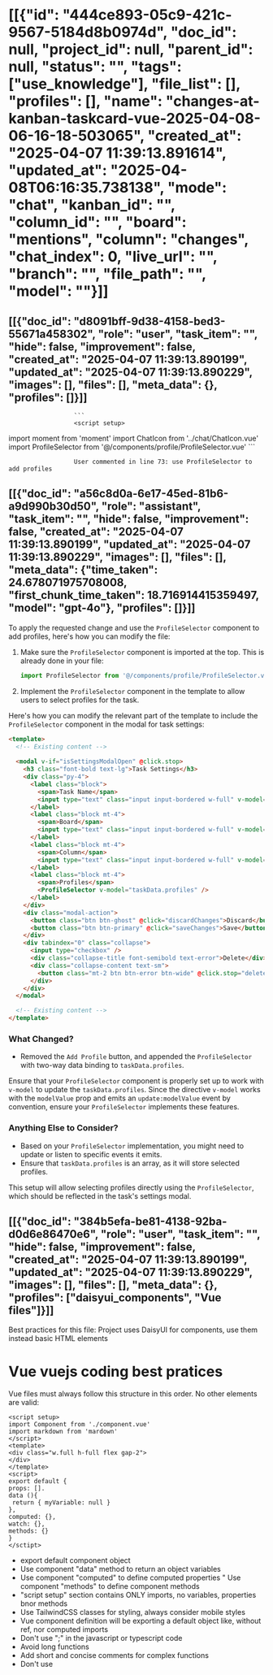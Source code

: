 # [[{"id": "444ce893-05c9-421c-9567-5184d8b0974d", "doc_id": null, "project_id": null, "parent_id": null, "status": "", "tags": ["use_knowledge"], "file_list": [], "profiles": [], "name": "changes-at-kanban-taskcard-vue-2025-04-08-06-16-18-503065", "created_at": "2025-04-07 11:39:13.891614", "updated_at": "2025-04-08T06:16:35.738138", "mode": "chat", "kanban_id": "", "column_id": "", "board": "mentions", "column": "changes", "chat_index": 0, "live_url": "", "branch": "", "file_path": "", "model": ""}]]
## [[{"doc_id": "d8091bff-9d38-4158-bed3-55671a458302", "role": "user", "task_item": "", "hide": false, "improvement": false, "created_at": "2025-04-07 11:39:13.890199", "updated_at": "2025-04-07 11:39:13.890229", "images": [], "files": [], "meta_data": {}, "profiles": []}]]

                      ```
                      <script setup>
import moment from 'moment'
import ChatIcon from '../chat/ChatIcon.vue'
import ProfileSelector from '@/components/profile/ProfileSelector.vue'
</script>
<template>
  <div :class="['p-2 shadow-lg rounded-lg flex flex-col gap-2', parentChat ? 'bg-base-100' : 'bg-base-300']">
    <div v-if="image" :style="`background-image: url(${image.src})`" class="bg-contain bg-no-repeat bg-center h-28 bg-base-300"></div>
    <div class="flex flex-col gap-2">
      <div>
        <div v-if="parentChat" class="text-xs text-primary/40 hover:text-primary text-nowrap overflow-hidden" @click.stop="$projects.setActiveChat(parentChat)">
          {{ parentChat.name }}
        </div>
        <div class="flex justify-between">
          <div class="font-semibold tracking-wide text-sm flex gap-2">
            <div class="rounded-full">
              <ChatIcon :mode="task.mode" />
            </div>
            <div class="overflow-hidden">{{ task.name }}</div>
          </div>
          <div class="flex gap-2 items-center">
            <div :class="`badge badge-outline badge-${badgeColor[task.mode]}`">{{ task.mode }}</div>
          </div>
        </div>
      </div>
      <div class="flex justify-between items-center">
        <span :class="['text-xs', isToday ? 'font-bold' : 'text-gray-600']">{{ formattedDate }}</span>
        <div class="flex gap-1 justify-end">
          <div v-for="tag in task.tags" :key="tag" class="font-bold text-xs text-info flex gap-2">
            #{{ tag }}
          </div>
          <span class="text-xs tooltip"
            :data-tip="`${task.file_list?.length} files`"
            v-if="task.file_list?.length">
            <i class="fa-solid fa-paperclip"></i>
          </span>
        </div>
      </div>
      <div class="flex justify-between items-center">
        <div class="flex justify-end">
          <button class="btn btn-circle btn-sm" @click.stop="openSettingsModal">
            <i class="fas fa-cog"></i>
          </button>
        </div>
        <div class="flex justify-between items-center badge badge-warning" v-if="subTasks.length">
          <div class="text-xs font-bold tooltip tooltip-left" :data-tip="`${subTasks.length} sub tasks`">
            {{ subTasks.length }}
            <i class="fa-regular fa-file-lines"></i>
          </div>
          <div v-if="chatProject" class="badge badge-sm badge-warning">
            {{ chatProject.project_name }}
          </div>
        </div>
      </div>
    </div>
    <modal v-if="isSettingsModalOpen" @click.stop>
      <h3 class="font-bold text-lg">Task Settings</h3>
      <div class="py-4">
        <label class="block">
          <span>Task Name</span>
          <input type="text" class="input input-bordered w-full" v-model="taskData.name">
        </label>
        <label class="block mt-4">
          <span>Board</span>
          <input type="text" class="input input-bordered w-full" v-model="taskData.board">
        </label>
        <label class="block mt-4">
          <span>Column</span>
          <input type="text" class="input input-bordered w-full" v-model="taskData.column">
        </label>
        <label class="block mt-4">
          <span>Profiles</span>
          <div class="flex gap-2">
            @codx-ok, please-wait...: --knowledge use ProfileSelector to add profiles
            <button class="btn btn-success btn-sm" @click="addProfile">Add Profile</button>
          </div>
        </label>
      </div>
      <div class="modal-action">
        <button class="btn btn-ghost" @click="discardChanges">Discard</button>
        <button class="btn btn-primary" @click="saveChanges">Save</button>
      </div>
      <div tabindex="0" class="collapse">
        <input type="checkbox" />
        <div class="collapse-title font-semibold text-error">Delete</div>
        <div class="collapse-content text-sm">
          <button class="mt-2 btn btn-error btn-wide" @click.stop="deleteTask">Confirm delete</button>
        </div>
      </div>
    </modal>
    <progress class="progress w-full" v-if="updating"></progress>
  </div>
</template>
<script>
export default {
  props: ['task'],
  data() {
    return {
      isSettingsModalOpen: false,
      taskData: {
        name: this.task.name,
        board: '',
        column: '',
        profiles: []
      },
      badgeColor: {
        task: "primary",
        chat: "accent"
      }
    }
  },
  computed: {
    image() {
      let image = this.task.messages?.find(m => m.images.length)?.images[0]
      return image ? JSON.parse(image) : null
    },
    isToday() {
      const updatedAt = this.task.updated_at
      return moment(0, "HH").diff(updatedAt, "days") === 0
    },
    formattedDate() {
      const updatedAt = this.task.updated_at
      return this.isToday ? moment(updatedAt).format('HH:mm:ss') : moment(updatedAt).format('YYYY-MM-DD hh:mm:ss')
    },
    subTasks() {
      return this.$storex.projects.allChats.filter(c => c.parent_id === this.task.id)
        .sort((a, b) => (a.updated_at || a.created_at) > (b.updated_at || b.created_at) ? -1 : 1)
    },
    chatProject() {
      return this.$projects.allProjects.find(p => p.project_id === this.task.project_id && p.project_id !== this.$project.project_id)
    },
    parentChat() {
      return this.$projects.chats[this.task.parent_id]
    },
    updating() {
      const { messages } = this.task
      if (!messages?.length) {
        return false
      }
      return moment().diff(
          moment(messages[messages.length - 1].updated_at)
        , 'seconds') < 10
    }
  },
  methods: {
    openSettingsModal() {
      this.isSettingsModalOpen = true
    },
    closeSettingsModal() {
      this.isSettingsModalOpen = false
    },
    discardChanges() {
      this.closeSettingsModal()
    },
    saveChanges() {
      console.log('Task Saved:', this.taskData)
      this.closeSettingsModal()
    },
    deleteTask() {
      this.closeSettingsModal()
      this.$projects.deleteChat(this.task)
    },
    addProfile() {
      const profile = { id: Date.now(), name: 'New Profile' }
      this.taskData.profiles.push(profile)
      console.log('Added profile:', profile)
    }
  }
}
</script>
                      ```
                      
                      User commented in line 73: use ProfileSelector to add profiles
                      
## [[{"doc_id": "a56c8d0a-6e17-45ed-81b6-a9d990b30d50", "role": "assistant", "task_item": "", "hide": false, "improvement": false, "created_at": "2025-04-07 11:39:13.890199", "updated_at": "2025-04-07 11:39:13.890229", "images": [], "files": [], "meta_data": {"time_taken": 24.678071975708008, "first_chunk_time_taken": 18.716914415359497, "model": "gpt-4o"}, "profiles": []}]]
To apply the requested change and use the `ProfileSelector` component to add profiles, here's how you can modify the file:

1. Make sure the `ProfileSelector` component is imported at the top. This is already done in your file:
   ```javascript
   import ProfileSelector from '@/components/profile/ProfileSelector.vue'
   ```

2. Implement the `ProfileSelector` component in the template to allow users to select profiles for the task.

Here's how you can modify the relevant part of the template to include the `ProfileSelector` component in the modal for task settings:

```html
<template>
  <!-- Existing content -->
  
  <modal v-if="isSettingsModalOpen" @click.stop>
    <h3 class="font-bold text-lg">Task Settings</h3>
    <div class="py-4">
      <label class="block">
        <span>Task Name</span>
        <input type="text" class="input input-bordered w-full" v-model="taskData.name">
      </label>
      <label class="block mt-4">
        <span>Board</span>
        <input type="text" class="input input-bordered w-full" v-model="taskData.board">
      </label>
      <label class="block mt-4">
        <span>Column</span>
        <input type="text" class="input input-bordered w-full" v-model="taskData.column">
      </label>
      <label class="block mt-4">
        <span>Profiles</span>
        <ProfileSelector v-model="taskData.profiles" />
      </label>
    </div>
    <div class="modal-action">
      <button class="btn btn-ghost" @click="discardChanges">Discard</button>
      <button class="btn btn-primary" @click="saveChanges">Save</button>
    </div>
    <div tabindex="0" class="collapse">
      <input type="checkbox" />
      <div class="collapse-title font-semibold text-error">Delete</div>
      <div class="collapse-content text-sm">
        <button class="mt-2 btn btn-error btn-wide" @click.stop="deleteTask">Confirm delete</button>
      </div>
    </div>
  </modal>

  <!-- Existing content -->
</template>
```

### What Changed?
- Removed the `Add Profile` button, and appended the `ProfileSelector` with two-way data binding to `taskData.profiles`.

Ensure that your `ProfileSelector` component is properly set up to work with `v-model` to update the `taskData.profiles`. Since the directive `v-model` works with the `modelValue` prop and emits an `update:modelValue` event by convention, ensure your `ProfileSelector` implements these features.

### Anything Else to Consider?
- Based on your `ProfileSelector` implementation, you might need to update or listen to specific events it emits.
- Ensure that `taskData.profiles` is an array, as it will store selected profiles.

This setup will allow selecting profiles directly using the `ProfileSelector`, which should be reflected in the task's settings modal.
## [[{"doc_id": "384b5efa-be81-4138-92ba-d0d6e86470e6", "role": "user", "task_item": "", "hide": false, "improvement": false, "created_at": "2025-04-07 11:39:13.890199", "updated_at": "2025-04-07 11:39:13.890229", "images": [], "files": [], "meta_data": {}, "profiles": ["daisyui_components", "Vue files"]}]]
Best practices for this file:
                  Project uses DaisyUI for components, use them instead basic HTML elements
# Vue vuejs coding best pratices
Vue files must always follow this structure in this order.
No other elements are valid:
```example vue file
<script setup>
import Component from './component.vue'
import markdown from 'mardown'
</script>
<template>
<div class="w.full h-full flex gap-2">
</div>
</template>
<script>
export default {
props: [].
data (){
 return { myVariable: null }
},
computed: {},
watch: {},
methods: {}
}
</sctipt>
```
* export default component object
* Use component "data" method to return an object variables
* Use component "computed" to define computed properties
" Use component "methods" to define component methods 
* "script setup" section contains ONLY imports, no variables, properties bnor methods
* Use TailwindCSS classes for styling, always consider mobile styles
* Vue component definition will be exporting a default object like, without ref, nor computed imports
* Don't use ";" in the javascript or typescript code
* Avoid long functions
* Add short and concise comments for complex functions
* Don't use <style> elements, use TailWindCSS classes
                  
## [[{"doc_id": "2d1eca2e-5d07-4984-9b6f-89d782fe2419", "role": "user", "task_item": "", "hide": false, "improvement": false, "created_at": "2025-04-07 11:39:13.890199", "updated_at": "2025-04-07 11:39:13.890229", "images": [], "files": [], "meta_data": {}, "profiles": []}]]

              Rewrite full file content replacing codx instructions with the minimum changes as possible.
              Return only the file content without any further decoration or comments.
              Do not surround response with '```' marks, just content:
              <script setup>
import moment from 'moment'
import ChatIcon from '../chat/ChatIcon.vue'
import ProfileSelector from '@/components/profile/ProfileSelector.vue'
</script>
<template>
  <div :class="['p-2 shadow-lg rounded-lg flex flex-col gap-2', parentChat ? 'bg-base-100' : 'bg-base-300']">
    <div v-if="image" :style="`background-image: url(${image.src})`" class="bg-contain bg-no-repeat bg-center h-28 bg-base-300"></div>
    <div class="flex flex-col gap-2">
      <div>
        <div v-if="parentChat" class="text-xs text-primary/40 hover:text-primary text-nowrap overflow-hidden" @click.stop="$projects.setActiveChat(parentChat)">
          {{ parentChat.name }}
        </div>
        <div class="flex justify-between">
          <div class="font-semibold tracking-wide text-sm flex gap-2">
            <div class="rounded-full">
              <ChatIcon :mode="task.mode" />
            </div>
            <div class="overflow-hidden">{{ task.name }}</div>
          </div>
          <div class="flex gap-2 items-center">
            <div :class="`badge badge-outline badge-${badgeColor[task.mode]}`">{{ task.mode }}</div>
          </div>
        </div>
      </div>
      <div class="flex justify-between items-center">
        <span :class="['text-xs', isToday ? 'font-bold' : 'text-gray-600']">{{ formattedDate }}</span>
        <div class="flex gap-1 justify-end">
          <div v-for="tag in task.tags" :key="tag" class="font-bold text-xs text-info flex gap-2">
            #{{ tag }}
          </div>
          <span class="text-xs tooltip"
            :data-tip="`${task.file_list?.length} files`"
            v-if="task.file_list?.length">
            <i class="fa-solid fa-paperclip"></i>
          </span>
        </div>
      </div>
      <div class="flex justify-between items-center">
        <div class="flex justify-end">
          <button class="btn btn-circle btn-sm" @click.stop="openSettingsModal">
            <i class="fas fa-cog"></i>
          </button>
        </div>
        <div class="flex justify-between items-center badge badge-warning" v-if="subTasks.length">
          <div class="text-xs font-bold tooltip tooltip-left" :data-tip="`${subTasks.length} sub tasks`">
            {{ subTasks.length }}
            <i class="fa-regular fa-file-lines"></i>
          </div>
          <div v-if="chatProject" class="badge badge-sm badge-warning">
            {{ chatProject.project_name }}
          </div>
        </div>
      </div>
    </div>
    <modal v-if="isSettingsModalOpen" @click.stop>
      <h3 class="font-bold text-lg">Task Settings</h3>
      <div class="py-4">
        <label class="block">
          <span>Task Name</span>
          <input type="text" class="input input-bordered w-full" v-model="taskData.name">
        </label>
        <label class="block mt-4">
          <span>Board</span>
          <input type="text" class="input input-bordered w-full" v-model="taskData.board">
        </label>
        <label class="block mt-4">
          <span>Column</span>
          <input type="text" class="input input-bordered w-full" v-model="taskData.column">
        </label>
        <label class="block mt-4">
          <span>Profiles</span>
          <div class="flex gap-2">
            @codx-ok, please-wait...: --knowledge use ProfileSelector to add profiles
            <button class="btn btn-success btn-sm" @click="addProfile">Add Profile</button>
          </div>
        </label>
      </div>
      <div class="modal-action">
        <button class="btn btn-ghost" @click="discardChanges">Discard</button>
        <button class="btn btn-primary" @click="saveChanges">Save</button>
      </div>
      <div tabindex="0" class="collapse">
        <input type="checkbox" />
        <div class="collapse-title font-semibold text-error">Delete</div>
        <div class="collapse-content text-sm">
          <button class="mt-2 btn btn-error btn-wide" @click.stop="deleteTask">Confirm delete</button>
        </div>
      </div>
    </modal>
    <progress class="progress w-full" v-if="updating"></progress>
  </div>
</template>
<script>
export default {
  props: ['task'],
  data() {
    return {
      isSettingsModalOpen: false,
      taskData: {
        name: this.task.name,
        board: '',
        column: '',
        profiles: []
      },
      badgeColor: {
        task: "primary",
        chat: "accent"
      }
    }
  },
  computed: {
    image() {
      let image = this.task.messages?.find(m => m.images.length)?.images[0]
      return image ? JSON.parse(image) : null
    },
    isToday() {
      const updatedAt = this.task.updated_at
      return moment(0, "HH").diff(updatedAt, "days") === 0
    },
    formattedDate() {
      const updatedAt = this.task.updated_at
      return this.isToday ? moment(updatedAt).format('HH:mm:ss') : moment(updatedAt).format('YYYY-MM-DD hh:mm:ss')
    },
    subTasks() {
      return this.$storex.projects.allChats.filter(c => c.parent_id === this.task.id)
        .sort((a, b) => (a.updated_at || a.created_at) > (b.updated_at || b.created_at) ? -1 : 1)
    },
    chatProject() {
      return this.$projects.allProjects.find(p => p.project_id === this.task.project_id && p.project_id !== this.$project.project_id)
    },
    parentChat() {
      return this.$projects.chats[this.task.parent_id]
    },
    updating() {
      const { messages } = this.task
      if (!messages?.length) {
        return false
      }
      return moment().diff(
          moment(messages[messages.length - 1].updated_at)
        , 'seconds') < 10
    }
  },
  methods: {
    openSettingsModal() {
      this.isSettingsModalOpen = true
    },
    closeSettingsModal() {
      this.isSettingsModalOpen = false
    },
    discardChanges() {
      this.closeSettingsModal()
    },
    saveChanges() {
      console.log('Task Saved:', this.taskData)
      this.closeSettingsModal()
    },
    deleteTask() {
      this.closeSettingsModal()
      this.$projects.deleteChat(this.task)
    },
    addProfile() {
      const profile = { id: Date.now(), name: 'New Profile' }
      this.taskData.profiles.push(profile)
      console.log('Added profile:', profile)
    }
  }
}
</script>
              
## [[{"doc_id": "579b2252-c5b8-4301-b892-3022255842fe", "role": "assistant", "task_item": "", "hide": false, "improvement": false, "created_at": "2025-04-07 11:39:13.890199", "updated_at": "2025-04-07 11:39:13.890229", "images": [], "files": [], "meta_data": {"time_taken": 17.23452067375183, "first_chunk_time_taken": 8.686463832855225, "model": "gpt-4o"}, "profiles": []}]]
<script setup>
import moment from 'moment'
import ChatIcon from '../chat/ChatIcon.vue'
import ProfileSelector from '@/components/profile/ProfileSelector.vue'
</script>
<template>
  <div :class="['p-2 shadow-lg rounded-lg flex flex-col gap-2', parentChat ? 'bg-base-100' : 'bg-base-300']">
    <div v-if="image" :style="`background-image: url(${image.src})`" class="bg-contain bg-no-repeat bg-center h-28 bg-base-300"></div>
    <div class="flex flex-col gap-2">
      <div>
        <div v-if="parentChat" class="text-xs text-primary/40 hover:text-primary text-nowrap overflow-hidden" @click.stop="$projects.setActiveChat(parentChat)">
          {{ parentChat.name }}
        </div>
        <div class="flex justify-between">
          <div class="font-semibold tracking-wide text-sm flex gap-2">
            <div class="rounded-full">
              <ChatIcon :mode="task.mode" />
            </div>
            <div class="overflow-hidden">{{ task.name }}</div>
          </div>
          <div class="flex gap-2 items-center">
            <div :class="`badge badge-outline badge-${badgeColor[task.mode]}`">{{ task.mode }}</div>
          </div>
        </div>
      </div>
      <div class="flex justify-between items-center">
        <span :class="['text-xs', isToday ? 'font-bold' : 'text-gray-600']">{{ formattedDate }}</span>
        <div class="flex gap-1 justify-end">
          <div v-for="tag in task.tags" :key="tag" class="font-bold text-xs text-info flex gap-2">
            #{{ tag }}
          </div>
          <span class="text-xs tooltip"
            :data-tip="`${task.file_list?.length} files`"
            v-if="task.file_list?.length">
            <i class="fa-solid fa-paperclip"></i>
          </span>
        </div>
      </div>
      <div class="flex justify-between items-center">
        <div class="flex justify-end">
          <button class="btn btn-circle btn-sm" @click.stop="openSettingsModal">
            <i class="fas fa-cog"></i>
          </button>
        </div>
        <div class="flex justify-between items-center badge badge-warning" v-if="subTasks.length">
          <div class="text-xs font-bold tooltip tooltip-left" :data-tip="`${subTasks.length} sub tasks`">
            {{ subTasks.length }}
            <i class="fa-regular fa-file-lines"></i>
          </div>
          <div v-if="chatProject" class="badge badge-sm badge-warning">
            {{ chatProject.project_name }}
          </div>
        </div>
      </div>
    </div>
    <modal v-if="isSettingsModalOpen" @click.stop>
      <h3 class="font-bold text-lg">Task Settings</h3>
      <div class="py-4">
        <label class="block">
          <span>Task Name</span>
          <input type="text" class="input input-bordered w-full" v-model="taskData.name">
        </label>
        <label class="block mt-4">
          <span>Board</span>
          <input type="text" class="input input-bordered w-full" v-model="taskData.board">
        </label>
        <label class="block mt-4">
          <span>Column</span>
          <input type="text" class="input input-bordered w-full" v-model="taskData.column">
        </label>
        <label class="block mt-4">
          <span>Profiles</span>
          <ProfileSelector v-model="taskData.profiles" />
        </label>
      </div>
      <div class="modal-action">
        <button class="btn btn-ghost" @click="discardChanges">Discard</button>
        <button class="btn btn-primary" @click="saveChanges">Save</button>
      </div>
      <div tabindex="0" class="collapse">
        <input type="checkbox" />
        <div class="collapse-title font-semibold text-error">Delete</div>
        <div class="collapse-content text-sm">
          <button class="mt-2 btn btn-error btn-wide" @click.stop="deleteTask">Confirm delete</button>
        </div>
      </div>
    </modal>
    <progress class="progress w-full" v-if="updating"></progress>
  </div>
</template>
<script>
export default {
  props: ['task'],
  data() {
    return {
      isSettingsModalOpen: false,
      taskData: {
        name: this.task.name,
        board: '',
        column: '',
        profiles: []
      },
      badgeColor: {
        task: "primary",
        chat: "accent"
      }
    }
  },
  computed: {
    image() {
      let image = this.task.messages?.find(m => m.images.length)?.images[0]
      return image ? JSON.parse(image) : null
    },
    isToday() {
      const updatedAt = this.task.updated_at
      return moment(0, "HH").diff(updatedAt, "days") === 0
    },
    formattedDate() {
      const updatedAt = this.task.updated_at
      return this.isToday ? moment(updatedAt).format('HH:mm:ss') : moment(updatedAt).format('YYYY-MM-DD hh:mm:ss')
    },
    subTasks() {
      return this.$storex.projects.allChats.filter(c => c.parent_id === this.task.id)
        .sort((a, b) => (a.updated_at || a.created_at) > (b.updated_at || b.created_at) ? -1 : 1)
    },
    chatProject() {
      return this.$projects.allProjects.find(p => p.project_id === this.task.project_id && p.project_id !== this.$project.project_id)
    },
    parentChat() {
      return this.$projects.chats[this.task.parent_id]
    },
    updating() {
      const { messages } = this.task
      if (!messages?.length) {
        return false
      }
      return moment().diff(
        moment(messages[messages.length - 1].updated_at)
      , 'seconds') < 10
    }
  },
  methods: {
    openSettingsModal() {
      this.isSettingsModalOpen = true
    },
    closeSettingsModal() {
      this.isSettingsModalOpen = false
    },
    discardChanges() {
      this.closeSettingsModal()
    },
    saveChanges() {
      console.log('Task Saved:', this.taskData)
      this.closeSettingsModal()
    },
    deleteTask() {
      this.closeSettingsModal()
      this.$projects.deleteChat(this.task)
    },
    addProfile() {
      const profile = { id: Date.now(), name: 'New Profile' }
      this.taskData.profiles.push(profile)
      console.log('Added profile:', profile)
    }
  }
}
</script>